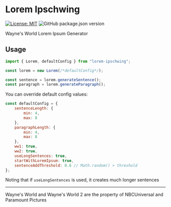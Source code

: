 # Lorem Ipschwing

[![License: MIT](https://img.shields.io/badge/License-MIT-yellow.svg)](https://opensource.org/licenses/MIT) ![GitHub package.json version](https://img.shields.io/github/package-json/v/pinkkis/lorem-ipschwing)

Wayne's World Lorem Ipsum Generator

## Usage

```js
import { Lorem, defaultConfig } from "lorem-ipschwing";

const lorem = new Lorem(/*defaultConfig*/);

const sentence = lorem.generateSentence();
const paragraph = lorem.generateParagraph();
```

You can override default config values:

```js
const defaultConfig = {
	sentenceLength: {
		min: 4,
		max: 8
	},
	paragraphLength: {
		min: 4,
		max: 8
	},
	ww1: true,
	ww2: true,
	useLongSentences: true,
	startWithLoremIpsum: true,
	sentenceAddThreshold: 0.6 // Math.random() > threshold
};
```

Noting that if `useLongSentences` is used, it creates much longer sentences

---

Wayne's World and Wayne's World 2 are the property of NBCUniversal and Paramount Pictures

